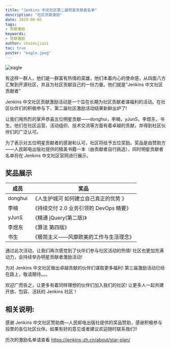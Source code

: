 ```yaml
---
title: "Jenkins 中文社区第二届明星贡献者名单"
description: "社区贡献激励"
date: 2019-09-05
tags:
- 贡献激励
keywords:
- 贡献激励
author: shuimujiazi
toc: true
poster: "eagle.jpeg"
---
```


![eagle](eagle.jpeg)

有这样一群人，他们是一群富有热情的英雄，他们本着内心的使命感，从四面八方汇聚到开源社区，并且为社区贡献自己的一份力量。他们就是“Jenkins 中文社区贡献者”

Jenkins 中文社区贡献激励活动是一个旨在长期为社区贡献者谋福利的活动。在社区伙伴们的积极参与下，第二届社区激励活动结果新鲜出炉了!

让我们用热烈的掌声恭喜五位明星贡献——donghui，李楠，yJunS，李煜东，书生。他们在社区运营、活动组织、技术交流等方面有着卓越的贡献，并得到社区伙伴们的广泛认可。

为了表示对五位明星贡献者的感谢和认可，社区将给予五位奖励。奖品是由赞助方——人民邮电出版社提供的精美书籍一本（由贡献者自行挑选），同时明星贡献者名单将在 Jenkins 中文社区官网进行展示。

## 奖品展示
      
|成员|奖品|
|---|---|
|donghui|《人生护城河 如何建立自己真正的优势 》|
|李楠|《持续交付 2.0 业务引领的 DevOps 精要》|
|yJunS|《精通 jQuery(第二版)》
|李煜东|《算法 第四版》|
书生|《极简主义——风靡欧美的工作与生活理念》|

通过此次活动，让我们再次感觉到了伙伴们参与社区活动的热情! 社区也更加充满动力，会持续举办明星贡献者激励活动!

为对 Jenkins 中文社区做出卓越贡献的伙伴们谋取更多福利! 第三届激励活动已经在路上，敬请期待。。。

欢迎广而告之，让更多有着同样理想的伙伴们加入我们的社区! 让更多人一起共建开放、包容、活跃的 Jenkins 社区！

## 相关说明:

感谢 Jenkins 中文社区赞助商—人民邮电出版社提供的奖品赞助，感谢积极参与投票的各位社区伙伴。如果有好的意见或者建议欢迎随时联系我们!!

历次的激励名单请查看 https://jenkins-zh.cn/about/star-plan/
